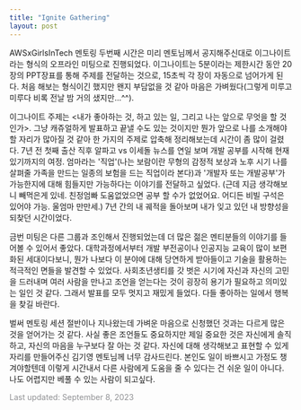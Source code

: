 ```yaml
---
title: "Ignite Gathering"
layout: post
---
```



AWSxGirlsInTech 멘토링 두번째 시간은 미리 멘토님께서 공지해주신대로 이그나이트라는 형식의 오프라인 미팅으로 진행되었다. 이그나이트는 5분이라는 제한시간 동안 20장의 PPT장표를 통해 주제를 전달하는 것으로, 15초씩 각 장이 자동으로 넘어가게 된다. 처음 해보는 형식이긴 했지만 왠지 부담없을 것 같아 마음은 가벼웠다(그렇게 미루고 미루다 비록 전날 밤 거의 샜지만...^^).

이그나이트 주제는 <내가 좋아하는 것, 하고 있는 일, 그리고 나는 앞으로 무엇을 할 것인가>. 그냥 캐쥬얼하게 발표하고 끝낼 수도 있는 것이지만 뭔가 앞으로 나를 소개해야할 자리가 많아질 것 같아 한 가지의 주제로 압축해 정리해보는데 시간이 좀 많이 걸렸다. 7년 전 첫째 출산 직후 알파고 vs 이세돌 뉴스를 연일 보며 개발 공부를 시작해 현재 있기까지의 여정. 엄마라는 '직업'(나는 보람이란 무형의 감정적 보상과 노후 시기 나를 살펴줄 가족을 만드는 일종의 보험을 드는 직업이라 본다)과 '개발자 또는 개발공부'가 가능한지에 대해 힘들지만 가능하다는 이야기를 전달하고 싶었다. (근데 지금 생각해보니 빼먹은게 있네. 친정엄빠 도움없었으면 공부 할 수가 없었어요. 어디든 비빌 구석은 있어야 가능. 울엄마 만만세.) 7년 간의 내 궤적을 돌아보며 내가 잊고 있던 내 방향성을 되찾던 시간이었다.

금번 미팅은 다른 그룹과 조인해서 진행되었는데 더 많은 젊은 멘티분들의 이야기를 들어볼 수 있어서 좋았다. 대학과정에서부터 개발 부전공이나 인공지능 교육이 많이 보편화된 세대이다보니, 뭔가 나보다 이 분야에 대해 당연하게 받아들이고 기술을 활용하는 적극적인 면들을 발견할 수 있었다. 사회초년생티를 갓 벗은 시기에 자신과 자신의 고민을 드러내며 여러 사람을 만나고 조언을 얻는다는 것이 굉장히 용기가 필요하고 의미있는 일인 것 같다. 그래서 발표를 모두 멋지고 재밌게 들었다. 다들 좋아하는 일에서 행복을 찾길 바란다.

벌써 멘토링 세션 절반이나 지나왔는데 가벼운 마음으로 신청했던 것과는 다르게 많은 것을 얻어가는 것 같다. 사실 좋은 조언들도 중요하지만 제일 중요한 것은 자신에게 솔직하고, 자신의 마음을 누구보다 잘 아는 것 같다. 자신에 대해 생각해보고 표현할 수 있게 자리를 만들어주신 김기영 멘토님께 너무 감사드린다. 본인도 일이 바쁘시고 가정도 챙겨야할텐데 이렇게 시간내서 다른 사람에게 도움을 줄 수 있다는 건 쉬운 일이 아니다. 나도 어렵지만 베풀 수 있는 사람이 되고싶다.


<font color='#909194'>Last updated: September 8, 2023</font>